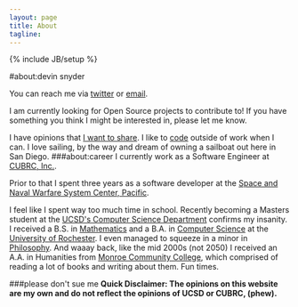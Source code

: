 ```yaml
---
layout: page
title: About
tagline:
---
```

{% include JB/setup %}

#about:devin snyder
  
You can reach me via [twitter](http://twitter.com/devinsnyder) or <a href="mailto:&#100;&#101;&#118;&#105;&#110;&#115;&#110;&#121;&#100;&#101;&#114;&#64;&#103;&#109;&#97;&#105;&#108;&#46;&#99;&#111;&#109;"> email</a>.

I am currently looking for Open Source projects to contribute to! If you have something you think I might be interested in, please let me know.


I have opinions that [I want to share](http://dsnyder.github.com). I like to [code](http://www.github.com/dsnyder) outside of work when I can. I love sailing, by the way and dream of owning a sailboat out here in San Diego.
###about:career
I currently work as a Software Engineer at [CUBRC, Inc.](http://www.cubrc.org/). 

Prior to that I spent three years as a software developer at the [Space and Naval Warfare System Center, Pacific](http://www.spawar.navy.mil/sandiego/).


I feel like I spent way too much time in school. Recently becoming a Masters student at the [UCSD's Computer Science Department](http://cse.ucsd.edu/) confirms my insanity. 
I received a B.S. in [Mathematics](http://www.math.rochester.edu/) and a B.A. in [Computer Science](http://www.cs.rochester.edu/) at the [University of Rochester](http://www.rochester.edu). 
I even managed to squeeze in a minor in [Philosophy](http://www.rochester.edu/college/phl). And waaay back, like the mid 2000s (not 2050) I received an A.A. in Humanities from [Monroe Community College](http://www.monroecc.edu/),
which comprised of reading a lot of books and writing about them. Fun times.

###please don't sue me
**Quick Disclaimer: The opinions on this website are my own and do not reflect the opinions of UCSD or CUBRC, (phew).** 